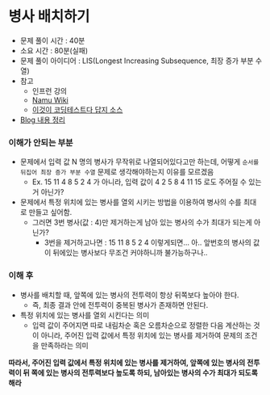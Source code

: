 # 병사 배치하기

- 문제 풀이 시간 : 40분
- 소요 시간 : 80분(실패)
- 문제 풀이 아이디어 : LIS(Longest Increasing Subsequence, 최장 증가 부분 수열)
- 참고
    - 인프런 강의
    - [Namu Wiki](https://namu.wiki/w/%EC%B5%9C%EC%9E%A5%20%EC%A6%9D%EA%B0%80%20%EB%B6%80%EB%B6%84%20%EC%88%98%EC%97%B4)
    - [이것이 코딩테스트다 답지 소스](https://github.com/ndb796/python-for-coding-test/blob/master/16/4.java)
- [Blog 내용 정리](https://techvu.dev/134)

### 이해가 안되는 부분

- 문제에서 입력 값 N 명의 병사가 무작위로 나열되어있다고만 하는데, 어떻게 `순서를 뒤집어 최장 증가 부분 수열` 문제로 생각해야하는지 이유를 모르겠음
  - Ex. 15 11 4 8 5 2 4 가 아니라, 입력 값이 4 2 5 8 4 11 15 로도 주어질 수 있는거 아닌가?
- 문제에서 특정 위치에 있는 병사를 열외 시키는 방법을 이용하여 병사의 수를 최대로 만들고 싶어함.
  - 그러면 3번 병사(값 : 4)만 제거하는게 남아 있는 병사의 수가 최대가 되는게 아닌가? 
    - 3번을 제거하고나면 : 15 11 8 5 2 4 이렇게되면... 아.. 앞번호의 병사의 값이 뒤에있는 병사보다 무조건 커야하니까 불가능하구나..

### 이해 후

- 병사를 배치할 때, 앞쪽에 있는 병사의 전투력이 항상 뒤쪽보다 높아야 한다. 
    - 즉, 최종 결과 안에 전투력이 중복된 병사가 존재하면 안된다.
- 특정 위치에 있는 병사를 열외 시킨다는 의미
  - 입력 값이 주어지면 따로 내림차순 혹은 오름차순으로 정렬한 다음 계산하는 것이 아니라, 주어진 입력 값에서 특정 위치에 있는 병사를 제거하여 문제의 조건을 만족하라는 의미

__따라서, 주어진 입력 값에서 특정 위치에 있는 병사를 제거하여, 앞쪽에 있는 병사의 전투력이 뒤 쪽에 있는 병사의 전투력보다 높도록 하되, 남아있는 병사의 수가 최대가 되도록 해라__


